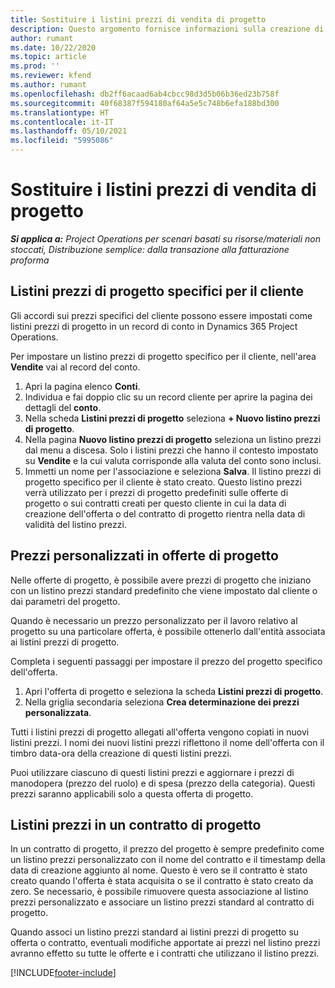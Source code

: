 ```yaml
---
title: Sostituire i listini prezzi di vendita di progetto
description: Questo argomento fornisce informazioni sulla creazione di listini prezzi di vendita personalizzati.
author: rumant
ms.date: 10/22/2020
ms.topic: article
ms.prod: ''
ms.reviewer: kfend
ms.author: rumant
ms.openlocfilehash: db2ff6acaad6ab4cbcc98d3d5b06b36ed23b758f
ms.sourcegitcommit: 40f68387f594180af64a5e5c748b6efa188bd300
ms.translationtype: HT
ms.contentlocale: it-IT
ms.lasthandoff: 05/10/2021
ms.locfileid: "5995086"
---
```

# <a name="override-project-sales-price-lists"></a>Sostituire i listini prezzi di vendita di progetto

_**Si applica a:** Project Operations per scenari basati su risorse/materiali non stoccati, Distribuzione semplice: dalla transazione alla fatturazione proforma_

## <a name="customer-specific-project-price-lists"></a>Listini prezzi di progetto specifici per il cliente

Gli accordi sui prezzi specifici del cliente possono essere impostati come listini prezzi di progetto in un record di conto in Dynamics 365 Project Operations.

Per impostare un listino prezzi di progetto specifico per il cliente, nell'area **Vendite** vai al record del conto.

1. Apri la pagina elenco **Conti**.
2. Individua e fai doppio clic su un record cliente per aprire la pagina dei dettagli del **conto**.
3. Nella scheda **Listini prezzi di progetto** seleziona **+ Nuovo listino prezzi di progetto**.
4. Nella pagina **Nuovo listino prezzi di progetto** seleziona un listino prezzi dal menu a discesa. Solo i listini prezzi che hanno il contesto impostato su **Vendite** e la cui valuta corrisponde alla valuta del conto sono inclusi.
5. Immetti un nome per l'associazione e seleziona **Salva**. Il listino prezzi di progetto specifico per il cliente è stato creato. Questo listino prezzi verrà utilizzato per i prezzi di progetto predefiniti sulle offerte di progetto o sui contratti creati per questo cliente in cui la data di creazione dell'offerta o del contratto di progetto rientra nella data di validità del listino prezzi.

## <a name="custom-pricing-on-project-quotes"></a>Prezzi personalizzati in offerte di progetto

Nelle offerte di progetto, è possibile avere prezzi di progetto che iniziano con un listino prezzi standard predefinito che viene impostato dal cliente o dai parametri del progetto.

Quando è necessario un prezzo personalizzato per il lavoro relativo al progetto su una particolare offerta, è possibile ottenerlo dall'entità associata ai listini prezzi di progetto.

Completa i seguenti passaggi per impostare il prezzo del progetto specifico dell'offerta.

1. Apri l'offerta di progetto e seleziona la scheda **Listini prezzi di progetto**.
2. Nella griglia secondaria seleziona **Crea determinazione dei prezzi personalizzata**.

Tutti i listini prezzi di progetto allegati all'offerta vengono copiati in nuovi listini prezzi. I nomi dei nuovi listini prezzi riflettono il nome dell'offerta con il timbro data-ora della creazione di questi listini prezzi.

Puoi utilizzare ciascuno di questi listini prezzi e aggiornare i prezzi di manodopera (prezzo del ruolo) e di spesa (prezzo della categoria). Questi prezzi saranno applicabili solo a questa offerta di progetto.

## <a name="price-lists-on-a-project-contract"></a>Listini prezzi in un contratto di progetto

In un contratto di progetto, il prezzo del progetto è sempre predefinito come un listino prezzi personalizzato con il nome del contratto e il timestamp della data di creazione aggiunto al nome. Questo è vero se il contratto è stato creato quando l'offerta è stata acquisita o se il contratto è stato creato da zero. Se necessario, è possibile rimuovere questa associazione al listino prezzi personalizzato e associare un listino prezzi standard al contratto di progetto.

Quando associ un listino prezzi standard ai listini prezzi di progetto su offerta o contratto, eventuali modifiche apportate ai prezzi nel listino prezzi avranno effetto su tutte le offerte e i contratti che utilizzano il listino prezzi.


[!INCLUDE[footer-include](../includes/footer-banner.md)]